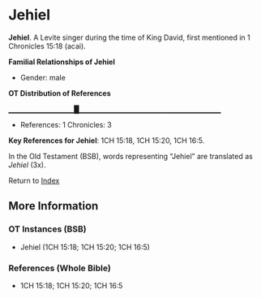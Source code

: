 # Jehiel
**Jehiel**. 
A Levite singer during the time of King David, first mentioned in 1 Chronicles 15:18 (acai). 




**Familial Relationships of Jehiel**


* Gender: male


**OT Distribution of References**

▁▁▁▁▁▁▁▁▁▁▁▁█▁▁▁▁▁▁▁▁▁▁▁▁▁▁▁▁▁▁▁▁▁▁▁▁▁▁
* References: 1 Chronicles: 3



**Key References for Jehiel**: 
1CH 15:18, 1CH 15:20, 1CH 16:5. 


In the Old Testament (BSB), words representing “Jehiel” are translated as 
*Jehiel* (3x). 




Return to [Index](00-Index.md)

## More Information

### OT Instances (BSB)

* Jehiel (1CH 15:18; 1CH 15:20; 1CH 16:5)



### References (Whole Bible)

* 1CH 15:18; 1CH 15:20; 1CH 16:5



